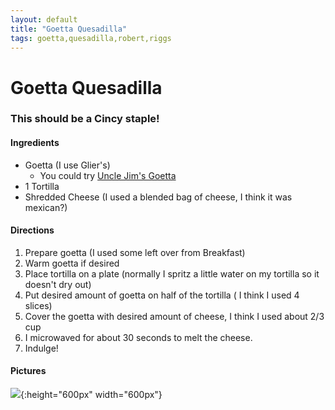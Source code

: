 ```yaml
---
layout: default
title: "Goetta Quesadilla"
tags: goetta,quesadilla,robert,riggs
---
```

# Goetta Quesadilla

### This should be a Cincy staple!

#### Ingredients
- Goetta (I use Glier's)
  - You could try [Uncle Jim's Goetta]({{site.github.url}}/Breakfast/UncleJimsGoetta/index.html)
- 1 Tortilla
- Shredded Cheese (I used a blended bag of cheese, I think it was mexican?)

#### Directions
1. Prepare goetta (I used some left over from Breakfast)
2. Warm goetta if desired
3. Place tortilla on a plate (normally I spritz a little water on my tortilla so it doesn't dry out)
4. Put desired amount of goetta on half of the tortilla ( I think I used 4 slices)
5. Cover the goetta with desired amount of cheese, I think I used about 2/3 cup
6. I microwaved for about 30 seconds to melt the cheese.
7. Indulge!

#### Pictures
![]({{site.github.url}}/Breakfast/Images/GoettaQuesadilla.png){:height="600px" width="600px"}
